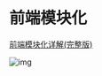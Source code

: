 # 前端模块化

[前端模块化详解(完整版)](https://juejin.cn/post/6844903744518389768#heading-47)

![img](../../../ToDo/media/16791343102764/16791343610006.jpg)
